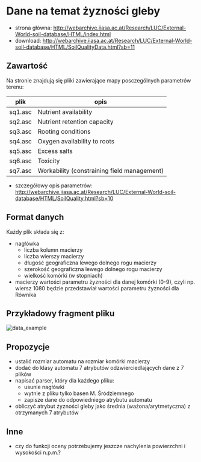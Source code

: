 Dane na temat żyzności gleby
=============================

* strona główna: 
  http://webarchive.iiasa.ac.at/Research/LUC/External-World-soil-database/HTML/index.html
* download: 
  http://webarchive.iiasa.ac.at/Research/LUC/External-World-soil-database/HTML/SoilQualityData.html?sb=11


## Zawartość

Na stronie znajdują się pliki zawierające mapy posczególnych parametrów terenu:


| plik     | opis                                                              |
| -------- | ----------------------------------------------------------------- |
| sq1.asc  | Nutrient availability                                             |
| sq2.asc  | Nutrient retention capacity                                       |
| sq3.asc  | Rooting conditions                                                |
| sq4.asc  | Oxygen availability to roots                                      |
| sq5.asc  | Excess salts                                                      |
| sq6.asc  | Toxicity                                                          |
| sq7.asc  | Workability (constraining field management)                       |

* szczegółowy opis parametrów: http://webarchive.iiasa.ac.at/Research/LUC/External-World-soil-database/HTML/SoilQuality.html?sb=10

## Format danych

Każdy plik składa się z:
  * nagłówka
    * liczba kolumn macierzy
    * liczba wierszy macierzy
    * długość geograficzna lewego dolnego rogu macierzy
    * szerokość geograficzna lewego dolnego rogu macierzy
    * wielkość komórki (w stopniach)
  * macierzy wartości parametru żyzności dla danej komórki (0-9), czyli np. wiersz 1080 będzie przedstawiał wartości parametru żyzności dla Równika


## Przykładowy fragment pliku

![data_example](http://oi67.tinypic.com/33oo1op.jpg)

## Propozycje

* ustalić rozmiar automatu na rozmiar komórki macierzy
* dodać do klasy automatu 7 atrybutów odzwierciedlających dane z 7 plików
* napisać parser, który dla każdego pliku:
  * usunie nagłówki
  * wytnie z pliku tylko basen M. Śródziemnego
  * zapisze dane do odpowiedniego atrybutu automatu
* obliczyć atrybut żyzności gleby jako średnia (ważona/arytmetyczna) z otrzymanych 7 atrybutów

## Inne

* czy do funkcji oceny potrzebujemy jeszcze nachylenia powierzchni i wysokości n.p.m.?
